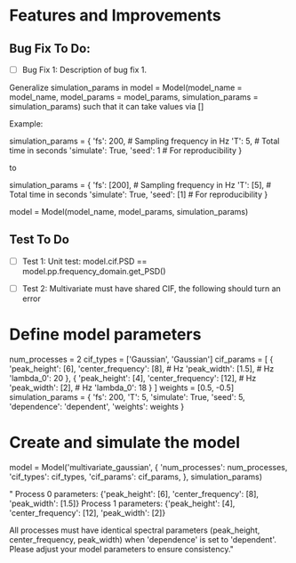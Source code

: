 # Features and Improvements

## Bug Fix To Do:

- [ ] Bug Fix 1: Description of bug fix 1.

Generalize simulation_params in model = Model(model_name = model_name, model_params = model_params, simulation_params = simulation_params) such that it can take values via []

Example: 

simulation_params = {
    'fs': 200,   # Sampling frequency in Hz
    'T': 5,      # Total time in seconds
    'simulate': True,
    'seed': 1  # For reproducibility
}

to

simulation_params = {
    'fs': [200],   # Sampling frequency in Hz
    'T': [5],      # Total time in seconds
    'simulate': True,
    'seed': [1]  # For reproducibility
}

model = Model(model_name, model_params, simulation_params)


## Test To Do

- [ ] Test 1: Unit test: model.cif.PSD == model.pp.frequency_domain.get_PSD()

- [ ] Test 2: Multivariate must have shared CIF, the following should turn an error

# Define model parameters
num_processes = 2
cif_types = ['Gaussian', 'Gaussian']
cif_params = [
    {
        'peak_height': [6],
        'center_frequency': [8],  # Hz
        'peak_width': [1.5],      # Hz
        'lambda_0': 20
    },
    {
        'peak_height': [4],
        'center_frequency': [12],  # Hz
        'peak_width': [2],         # Hz
        'lambda_0': 18
    }
]
weights = [0.5, -0.5]
simulation_params = {
    'fs': 200,
    'T': 5,
    'simulate': True,
    'seed': 5,
    'dependence': 'dependent',
    'weights': weights
}

# Create and simulate the model
model = Model('multivariate_gaussian', {
    'num_processes': num_processes,
    'cif_types': cif_types,
    'cif_params': cif_params,
}, simulation_params)

"
Process 0 parameters: {'peak_height': [6], 'center_frequency': [8], 'peak_width': [1.5]}
Process 1 parameters: {'peak_height': [4], 'center_frequency': [12], 'peak_width': [2]}

All processes must have identical spectral parameters (peak_height, center_frequency, peak_width) when 'dependence' is set to 'dependent'.
Please adjust your model parameters to ensure consistency."